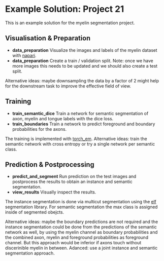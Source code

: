 # Example Solution: Project 21

This is an example solution for the myelin segmentation project.

## Visualisation & Preparation

- **data_preparation** Visualize the images and labels of the myelin dataset with [napari](https://napari.org/).
- **data_preparation** Create a train / validation split. Note: once we have more images this needs to be updated and we should also create a test split.

Alternative ideas: maybe downsampling the data by a factor of 2 might help for the downstream task to improve the effective field of view.

## Training

- **train_semantic_dice** Train a network for semantic segmentation of axon, myelin and tongue labels with the dice loss.
- **train_boundaries** Train a network to predict foreground and boundary probabilities for the axons.

The training is implemented with [torch_em](https://github.com/constantinpape/torch-em).
Alternative ideas: train the semantic network with cross entropy or try a single network per semantic class.

## Prediction & Postprocessing

- **predict_and_segment** Run prediction on the test images and postprocess the results to obtain an instance and semantic segmentation.
- **view_results** Visually inspect the results.

The instance segmentation is done via multicut segmentation using the [elf](https://github.com/constantinpape/elf) segmentation library.
For semantic segmentation  the max class is assigned inside of segmented obejcts.

Alternative ideas: maybe the boundary predictions are not required and the instance segmentation could be done from the predictions of the semantic network as well, by using the myelin channel as boundary probabilities and the combined axon, myelin and foreground probabilities as foreground channel. But this approach would be inferior if axons touch without discerinible myelin in between.
Adanced: use a joint instance and semantic segmentation approach.
